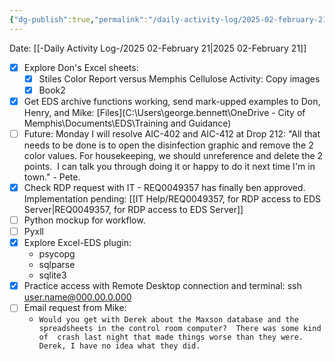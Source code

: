 ```yaml
---
{"dg-publish":true,"permalink":"/daily-activity-log/2025-02-february-21/","noteIcon":"","created":"2025-07-07T14:23:43.093-05:00"}
---
```


Date: [[-Daily Activity Log-/2025 02-February 21\|2025 02-February 21]]

- [x] Explore Don's Excel sheets:
	- [x] Stiles Color Report versus Memphis Cellulose Activity: Copy images
	- [x] Book2
- [x] Get EDS archive functions working, send mark-upped examples to Don, Henry, and Mike: [Files](C:\Users\george.bennett\OneDrive - City of Memphis\Documents\EDS\Training and Guidance)
- [ ] Future: Monday I will resolve AIC-402 and AIC-412 at Drop 212: "All that needs to be done is to open the disinfection graphic and remove the 2 color values. For housekeeping, we should unreference and delete the 2 points.  I can talk you through doing it or happy to do it next time I'm in town." - Pete.
- [x] Check RDP request with IT - REQ0049357 has finally ben approved. Implementation pending: [[IT Help/REQ0049357, for RDP access to EDS Server\|REQ0049357, for RDP access to EDS Server]]
- [ ] Python mockup for workflow.
- [ ] Pyxll
- [x] Explore Excel-EDS plugin:
	- psycopg
	- sqlparse
	- sqlite3
- [x] Practice access with Remote Desktop connection and terminal: ssh user.name@000.00.0.000
- [ ] Email request from Mike: 
	- ```Would you get with Derek about the Maxson database and the spreadsheets in the control room computer?  There was some kind of  crash last night that made things worse than they were. Derek, I have no idea what they did. ```
